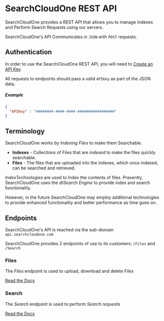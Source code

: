 # SearchCloudOne REST API

SearchCloudOne provides a REST API that allows you to manage Indexes and Perform Search Requests using our servers.

SearchCloudOne's API Communicates in `JSON` with `POST` requests. 

## Authentication

In order to use the SearchCloudOne REST API, you will need to [Create an API Key](https://www.searchcloudone.com/help/creating-an-api-key).

All requests to endpoints should pass a valid `APIKey` as part of the JSON data. 

##### Example

```json
{
  "APIKey" : "########-####-####-#################"
}
```

## Terminology

SearchCloudOne works by *Indexing Files* to make them Searchable.
 
*   **Indexes** - Collections of Files that are *indexed* to make the files quickly
    searchable.
*   **Files**   - The files that are uploaded into the indexes, which once indexed, can be searched and retrieved.

*IndexTechnologies* are used to Index the contents of files. Presently, SearchCloudOne uses the 
*dtSearch Engine* to provide index and search functionality. 

However, in the future SearchCloudOne may employ additional 
technologies to provide enhanced functionality and better performance as time goes on.
 
## Endpoints

SearchCloudOne's API is reached via the sub-domain `api.searchcloudone.com`

SearchCloudOne provides 2 endpoints of use to its customers: `/Files` and `/Search`

### Files

The *Files* endpoint is used to upload, download and delete *Files*

[Read the Docs](/Files)
### Search

The *Search* endpoint is used to perform *Search requests*

[Read the Docs](/Search)





